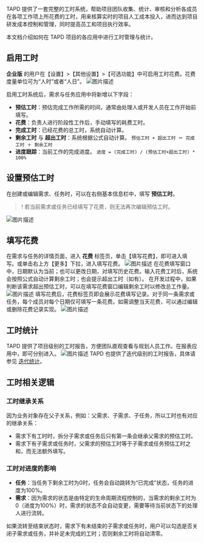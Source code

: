 TAPD 提供了一套完整的工时系统，帮助项目团队收集、统计、审核和分析各成员在各项工作项上所花费的工时，用来核算实时的项目人工成本投入，进而达到项目研发成本控制和管理，同时提高员工和项目执行效率。

本文档介绍如何在 TAPD 项目的各应用中进行工时管理与统计。

 

## 启用工时
**企业版** 的用户在【设置】>【其他设置】>【可选功能】中可启用工时花费。花费度量单位可为“人时”或者“人日”。
![图片描述](https://main.qcloudimg.com/raw/e8fcc548f2c096a1459fd922dbb49ca2.png)

启用工时系统后，需求与任务应用中将新增以下字段：

- **预估工时**：预估完成工作所需的时间，通常由处理人或开发人员在工作开始前填写。
- **花费**：负责人进行阶段性工作后，手动填写的耗费工时。
- **完成工时**：已经花费的总工时，系统自动计算。
- **剩余工时** 与 **超出工时**：系统根据公式自动计算。
`预估工时 + 超出工时 ＝ 完成工时 ＋ 剩余工时`
- **进度跟踪**：当前工作的完成进度。
`进度 = (完成工时) / (预估工时+超出工时) * 100%`

  

 

## 设置预估工时

在创建或编辑需求、任务时，可以在右侧基本信息栏中，填写 **预估工时**。

>! 若当前需求或任务已经填写了花费，则无法再次编辑预估工时。

![图片描述](https://main.qcloudimg.com/raw/8e2df40c0a0946fc1ca0b6fc18137eb4.png)

 

## 填写花费

在需求与任务的详情页面，进入 **花费** 标签页，单击【填写花费】，即可进入填写。或单击右上方【更多】下拉，进入填写花费。
![图片描述](https://main.qcloudimg.com/raw/fa3ebdc140f66219a7d9234169215204.png)
在花费填写窗口中，日期默认为当前；也可以更改日期，对填写历史花费。输入花费工时后，系统会按照公式自动计算剩余工时；也会提示超出工时（如有）。
在开发过程中，如果判断该需求超出预估工时，可以在填写花费窗口编辑剩余工时以修改总工作量。
![图片描述](https://main.qcloudimg.com/raw/e83ab5a6df66d76f4432b60d70e62d7c.png)
填写花费后，花费标签页即会展示花费填写记录。对于同一条需求或任务，每个成员对每个日期仅可填写一条花费。如需调整当天花费，可以通过编辑或删除花费记录实现。
![图片描述](https://main.qcloudimg.com/raw/8b6d0a4bb26a911ed4bd2e2512fce5a7.png)

 

## 工时统计

TAPD 提供了项目级别的工时报告，方便团队直观查看与规划人员工作。在报表应用中，即可分别进入。
![图片描述](https://main.qcloudimg.com/raw/c088193f62ca9b55b40abea9ac34f97b.png)
TAPD 也提供了迭代级别的工时报告，具体请参见 [迭代统计](https://cloud.tencent.com/document/product/624/44324)。

 

## 工时相关逻辑

### 工时继承关系

因为业务对象存在父子关系，例如：父需求、子需求、子任务，所以工时也有对应的继承关系：

- 需求下有工时时，拆分子需求或任务后只有第一条会继承父需求的预估工时。
- 需求下有子需求或任务时，父需求的预估工时等于子需求或任务预估工时之和，而无法额外填写。

  

### 工时对进度的影响

- **任务**：当任务下剩余工时为0时，任务会自动跳转为“已完成”状态，任务的进度为100%。
- **需求**：因为需求的状态是由特定的生命周期流程控制的，当需求的剩余工时为0（进度为100%）时，需求的状态不会自动变更，需要等待当前状态下的处理人进行流转。

如果流转至结束状态时，需求下有未结束的子需求或任务时，用户可以勾选是否关闭子需求或任务，并补足未完成的工时；否则剩余工时将自动清零。
